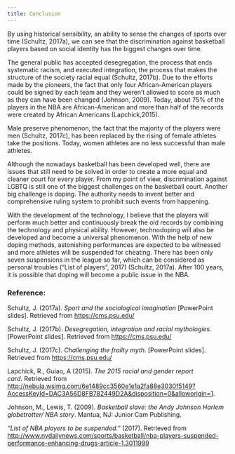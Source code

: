 ```yaml
---
title: Conclusion
---
```


By using historical sensibility, an ability to sense the changes of sports over time (Schultz, 2017a), we can see that the discrimination against basketball players based on social identity has the biggest changes over time. 

The general public has accepted desegregation, the process that ends systematic racism, and executed integration, the process that makes the structure of the society racial equal (Schultz, 2017b). Due to the efforts made by the pioneers, the fact that only four African-American players could be signed by each team and they weren’t allowed to score as much as they can have been changed (Johnson, 2009). Today, about 75% of the players in the NBA are African-American and more than half of the records were created by African Americans (Lapchick,2015). 

Male preserve phenomenon, the fact that the majority of the players were men (Schultz, 2017c), has been replaced by the rising of female athletes take the positions. Today, women athletes are no less successful than male athletes. 

Although the nowadays basketball has been developed well, there are issues that still need to be solved in order to create a more equal and cleaner court for every player. From my point of view, discrimination against LGBTQ is still one of the biggest challenges on the basketball court. Another big challenge is doping. The authority needs to invent better and comprehensive ruling system to prohibit such events from happening. 

With the development of the technology, I believe that the players will perform much better and continuously break the old records by combining the technology and physical ability. However, technodoping will also be developed and become a universal phenomenon. With the help of new doping methods, astonishing performances are expected to be witnessed and more athletes will be suspended for cheating. There has been only seven suspensions in the league so far, which can be considered as personal troubles (“List of players”, 2017) (Schultz, 2017a). After 100 years, it is possible that doping will become a public issue in the NBA. 


### Reference: 

Schultz, J. (2017a). _Sport and the
sociological imagination_ [PowerPoint slides]. Retrieved from https://cms.psu.edu/

Schultz, J. (2017b). _Desegregation, integration and racial mythologies_.
[PowerPoint slides]. Retrieved from https://cms.psu.edu/

Schultz, J. (2017c). _Challenging the frailty myth_.
[PowerPoint slides]. Retrieved from https://cms.psu.edu/

Lapchick, R., Guiao, A (2015). _The 2015 racial and gender report card_. Retrieved from http://nebula.wsimg.com/6e1489cc3560e1e1a2fa88e3030f5149?AccessKeyId=DAC3A56D8FB782449D2A&disposition=0&alloworigin=1.

Johnson, M., Lewis, T. (2009). _Basketball slave: the Andy Johnson Harlem globetrotter/ NBA story_. Mantua, NJ: Junior Cam Publishing.

_“List of NBA players to be suspended.”_ (2017). Retrieved from http://www.nydailynews.com/sports/basketball/nba-players-suspended-performance-enhancing-drugs-article-1.3011999





